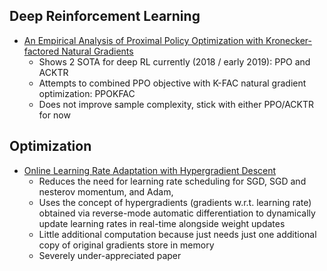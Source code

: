 ## Deep Reinforcement Learning
- [An Empirical Analysis of Proximal Policy Optimization with Kronecker-factored Natural Gradients](https://arxiv.org/pdf/1801.05566.pdf)
	- Shows 2 SOTA for deep RL currently (2018 / early 2019): PPO and ACKTR
	- Attempts to combined PPO objective with K-FAC natural gradient optimization: PPOKFAC
	- Does not improve sample complexity, stick with either PPO/ACKTR for now

## Optimization
- [Online Learning Rate Adaptation with Hypergradient Descent](https://arxiv.org/abs/1703.04782)
	- Reduces the need for learning rate scheduling for SGD, SGD and nesterov momentum, and Adam,
	- Uses the concept of hypergradients (gradients w.r.t. learning rate) obtained via reverse-mode automatic differentiation to dynamically update learning rates in real-time alongside weight updates
	- Little additional computation because just needs just one additional copy of original gradients store in memory
	- Severely under-appreciated paper
